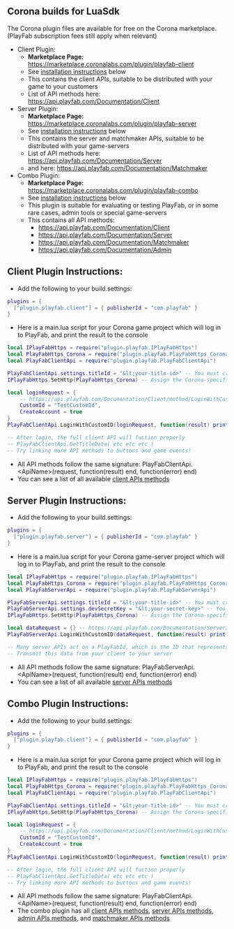 Corona builds for LuaSdk
----

The Corona plugin files are available for free on the Corona marketplace.  (PlayFab subscription fees still apply when relevant)

* Client Plugin:
  * **Marketplace Page:** https://marketplace.coronalabs.com/plugin/playfab-client
  * See [installation instructions](#client-plugin-instructions) below
  * This contains the client APIs, suitable to be distributed with your game to your customers
  * List of API methods here: https://api.playfab.com/Documentation/Client
* Server Plugin:
  * **Marketplace Page:** https://marketplace.coronalabs.com/plugin/playfab-server
  * See [installation instructions](#server-plugin-instructions) below
  * This contains the server and matchmaker APIs, suitable to be distributed with your game-servers
  * List of API methods here: https://api.playfab.com/Documentation/Server
  * and here: https://api.playfab.com/Documentation/Matchmaker
* Combo Plugin:
  * **Marketplace Page:** https://marketplace.coronalabs.com/plugin/playfab-combo
  * See [installation instructions](#Combo-plugin-instructions) below
  * This plugin is suitable for evaluating or testing PlayFab, or in some rare cases, admin tools or special game-servers
  * This contains all API methods:
    * https://api.playfab.com/Documentation/Client
    * https://api.playfab.com/Documentation/Server
    * https://api.playfab.com/Documentation/Matchmaker
    * https://api.playfab.com/Documentation/Admin

Client Plugin Instructions:
----

* Add the following to your build.settings:
```lua
plugins = {
  ["plugin.playfab.client"] = { publisherId = "com.playfab" }
}
```
* Here is a main.lua script for your Corona game project which will log in to PlayFab, and print the result to the console
```Lua
local IPlayFabHttps = require("plugin.playfab.IPlayFabHttps")
local PlayFabHttps_Corona = require("plugin.playfab.PlayFabHttps_Corona")
local PlayFabClientApi = require("plugin.playfab.PlayFabClientApi")

PlayFabClientApi.settings.titleId = "&lt;your-title-id>" -- You must create a title on the PlayFab website.  Afterwards, you can find the titleId here: https://developer.playfab.com/en-us/studios
IPlayFabHttps.SetHttp(PlayFabHttps_Corona) -- Assign the Corona-specific IHttps wrapper

local loginRequest = {
    -- https://api.playfab.com/Documentation/Client/method/LoginWithCustomID
    CustomId = "TestCustomId",
    CreateAccount = true
}
PlayFabClientApi.LoginWithCustomID(loginRequest, function(result) print("Login Successful: " .. result.PlayFabId) end, function(error) print("Login Failed: " .. error.errorMessage) end)

-- After login, the full client API will fuction properly
-- PlayFabClientApi.GetTitleData( etc etc etc )
-- Try linking more API methods to buttons and game events!
```
* All API methods follow the same signature: PlayFabClientApi.&lt;ApiName>(request, function(result) end, function(error) end)
* You can see a list of all available [client APIs methods](https://api.playfab.com/Documentation/Client)
 
Server Plugin Instructions:
----

* Add the following to your build.settings:
```lua
plugins = {
  ["plugin.playfab.server"] = { publisherId = "com.playfab" }
}
```
* Here is a main.lua script for your Corona game-server project which will log in to PlayFab, and print the result to the console
```Lua
local IPlayFabHttps = require("plugin.playfab.IPlayFabHttps")
local PlayFabHttps_Corona = require("plugin.playfab.PlayFabHttps_Corona")
local PlayFabServerApi = require("plugin.playfab.PlayFabServerApi")

PlayFabServerApi.settings.titleId = "&lt;your-title-id>" -- You must create a title on the PlayFab website.  Afterwards, you can find the titleId here: https://developer.playfab.com/en-us/studios
PlayFabServerApi.settings.devSecretKey = "&lt;your-secret-key>" -- You must create a title on the PlayFab website.  Afterwards, you can find this in the "Settings" portion of our Game-Manager on our website
IPlayFabHttps.SetHttp(PlayFabHttps_Corona) -- Assign the Corona-specific IHttps wrapper

local dataRequest = {} -- https://api.playfab.com/Documentation/Server/method/GetTitleData
PlayFabServerApi.LoginWithCustomID(dataRequest, function(result) print("GetTitleData Successful: " .. result.PlayFabId) end, function(error) print("GetTitleData Failed: " .. error.errorMessage) end)

-- Many server APIs act on a PlayFabId, which is the ID that represents each player
-- Transmit this data from your client to your server
```
* All API methods follow the same signature: PlayFabServerApi.&lt;ApiName>(request, function(result) end, function(error) end)
* You can see a list of all available [server APIs methods](https://api.playfab.com/Documentation/Server)

Combo Plugin Instructions:
----

* Add the following to your build.settings:
```lua
plugins = {
  ["plugin.playfab.client"] = { publisherId = "com.playfab" }
}
```
* Here is a main.lua script for your Corona game project which will log in to PlayFab, and print the result to the console
```Lua
local IPlayFabHttps = require("plugin.playfab.IPlayFabHttps")
local PlayFabHttps_Corona = require("plugin.playfab.PlayFabHttps_Corona")
local PlayFabClientApi = require("plugin.playfab.PlayFabClientApi")

PlayFabClientApi.settings.titleId = "&lt;your-title-id>" -- You must create a title on the PlayFab website.  Afterwards, you can find the titleId here: https://developer.playfab.com/en-us/studios
IPlayFabHttps.SetHttp(PlayFabHttps_Corona) -- Assign the Corona-specific IHttps wrapper

local loginRequest = {
    -- https://api.playfab.com/Documentation/Client/method/LoginWithCustomID
    CustomId = "TestCustomId",
    CreateAccount = true
}
PlayFabClientApi.LoginWithCustomID(loginRequest, function(result) print("Login Successful: " .. result.PlayFabId) end, function(error) print("Login Failed: " .. error.errorMessage) end)

-- After login, the full client API will fuction properly
-- PlayFabClientApi.GetTitleData( etc etc etc )
-- Try linking more API methods to buttons and game events!
```
* All API methods follow the same signature: PlayFabClientApi.&lt;ApiName>(request, function(result) end, function(error) end)
* The combo plugin has all [client APIs methods](https://api.playfab.com/Documentation/Client), [server APIs methods](https://api.playfab.com/Documentation/Server), [admin APIs methods](https://api.playfab.com/Documentation/Admin), and [matchmaker APIs methods](https://api.playfab.com/Documentation/Matchmaker)
